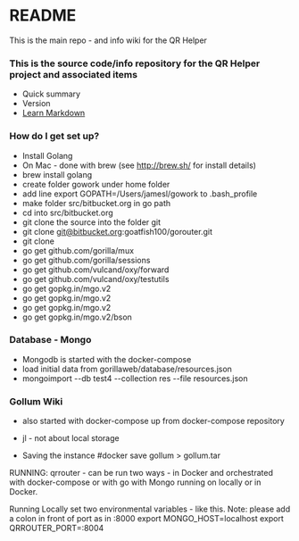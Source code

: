 # README #
This is the main repo - and info wiki for the QR Helper

### This is the source code/info repository for the QR Helper project and associated items ###

* Quick summary
* Version
* [Learn Markdown](https://bitbucket.org/tutorials/markdowndemo)

### How do I get set up? ###


* Install Golang
* On Mac - done with brew (see http://brew.sh/ for install details)
* brew install golang
* create folder gowork under home folder
* add line export GOPATH=/Users/jamesl/gowork to .bash_profile
* make folder src/bitbucket.org in go path
* cd into src/bitbucket.org
* git clone the source into the folder git
* git clone git@bitbucket.org:goatfish100/gorouter.git
* git clone
*  go get github.com/gorilla/mux
*  go get github.com/gorilla/sessions
*  go get github.com/vulcand/oxy/forward
*  go get github.com/vulcand/oxy/testutils
*  go get gopkg.in/mgo.v2
*  go get gopkg.in/mgo.v2
*  go get gopkg.in/mgo.v2
*  go get gopkg.in/mgo.v2/bson


### Database - Mongo ###

* Mongodb is started with the docker-compose
* load initial data from gorillaweb/database/resources.json
* mongoimport --db test4 --collection res --file resources.json

### Gollum Wiki ###

* also started with docker-compose up from docker-compose repository
* jl - not about local storage

* Saving the instance #docker save gollum > gollum.tar

RUNNING:
qrrouter - can be run two ways - in Docker and orchestrated with docker-compose or with go with Mongo running on
locally or in Docker.

Running Locally
set two environmental variables - like this.  Note: please add a colon in front of port as in :8000
export MONGO_HOST=localhost
export QRROUTER_PORT=:8004
